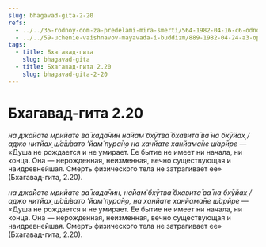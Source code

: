 ```yaml
---
slug: bhagavad-gita-2-20
refs:
  - ../../35-rodnoy-dom-za-predelami-mira-smerti/564-1982-04-16-c6-odnogo-miga-dostatochno-chtoby-nachat-puteshestvie-k-bessmertiyu.md
  - ../../59-uchenie-vaishnavov-mayavada-i-buddizm/889-1982-04-24-a3-oproverzheniya-kontseptsii-shankary-o-vremennom-sushhestvovanii-dushi.md
tags:
  - title: Бхагавад-гита
    slug: bhagavad-gita
  - title: Бхагавад-гита 2.20
    slug: bhagavad-gita-2-20
---
```


# Бхагавад-гита 2.20

*на джа̄йате мрийате ва̄ када̄чин на̄йам̇ бхӯтва̄ бхавита̄ ва̄ на бхӯйах̣ / аджо нитйах̣ ш́а̄ш́вато ’йам̇ пура̄н̣о на ханйате ханйама̄не ш́арӣре* — «Душа не рождается и не умирает. Ее бытие не имеет ни начала, ни конца. Она — нерожденная, неизменная, вечно существующая и наидревнейшая. Смерть физического тела не затрагивает ее» (Бхагавад-гита, 2.20).

*на джа̄йате мрийате ва̄ када̄чин, на̄йам̇ бхӯтва̄ бхавита̄ ва̄ на бхӯйах̣ / аджо нитйах̣ ш́а̄ш́вато ’йам̇ пура̄н̣о, на ханйате ханйама̄не ш́арӣре* — «Душа не рождается и не умирает. Ее бытие не имеет ни начала, ни конца. Она — нерожденная, неизменная, вечно существующая и наидревнейшая. Смерть физического тела не затрагивает ее» (Бхагавад-гита, 2.20).

